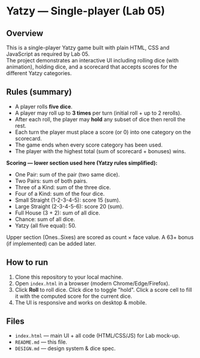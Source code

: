 # Yatzy — Single-player (Lab 05)

## Overview
This is a single-player Yatzy game built with plain HTML, CSS and JavaScript as required by Lab 05.  
The project demonstrates an interactive UI including rolling dice (with animation), holding dice, and a scorecard that accepts scores for the different Yatzy categories.

## Rules (summary)
- A player rolls **five dice**.
- A player may roll up to **3 times** per turn (initial roll + up to 2 rerolls).
- After each roll, the player may **hold** any subset of dice then reroll the rest.
- Each turn the player must place a score (or 0) into one category on the scorecard.
- The game ends when every score category has been used.
- The player with the highest total (sum of scorecard + bonuses) wins.

**Scoring — lower section used here (Yatzy rules simplified):**
- One Pair: sum of the pair (two same dice).
- Two Pairs: sum of both pairs.
- Three of a Kind: sum of the three dice.
- Four of a Kind: sum of the four dice.
- Small Straight (1-2-3-4-5): score 15 (sum).
- Large Straight (2-3-4-5-6): score 20 (sum).
- Full House (3 + 2): sum of all dice.
- Chance: sum of all dice.
- Yatzy (all five equal): 50.

Upper section (Ones..Sixes) are scored as count × face value. A 63+ bonus (if implemented) can be added later.

## How to run
1. Clone this repository to your local machine.
2. Open `index.html` in a browser (modern Chrome/Edge/Firefox).
3. Click **Roll** to roll dice. Click dice to toggle "hold". Click a score cell to fill it with the computed score for the current dice.
4. The UI is responsive and works on desktop & mobile.

## Files
- `index.html` — main UI + all code (HTML/CSS/JS) for Lab mock-up.
- `README.md` — this file.
- `DESIGN.md` — design system & dice spec.

